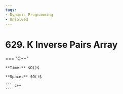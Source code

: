 ```yaml
---
tags:
- Dynamic Programming
- Unsolved
---
```



# 629. K Inverse Pairs Array

=== "C++"

    **Time:** $O()$

    **Space:** $O()$

    ``` c++
    ```